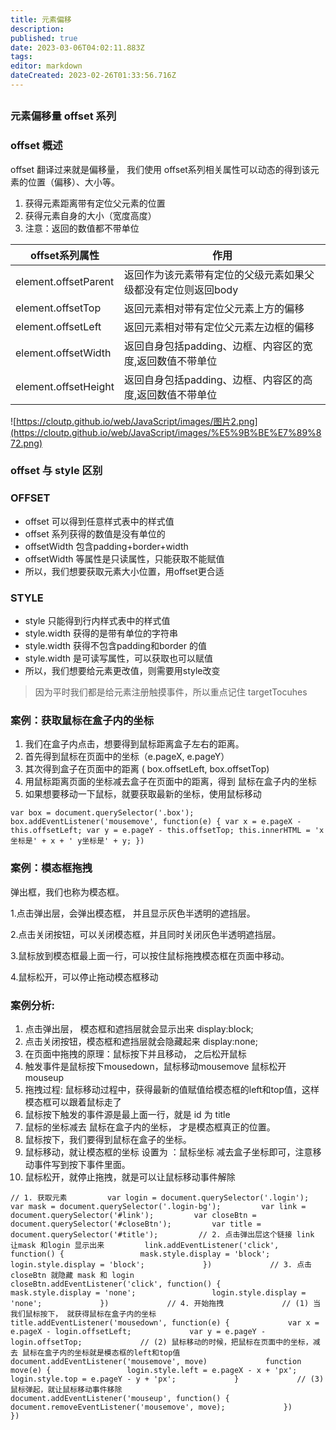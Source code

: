 ```yaml
---
title: 元素偏移
description: 
published: true
date: 2023-03-06T04:02:11.883Z
tags: 
editor: markdown
dateCreated: 2023-02-26T01:33:56.716Z
---
```


## 

### 元素偏移量 offset 系列

### **offset 概述**

offset 翻译过来就是偏移量， 我们使用 offset系列相关属性可以动态的得到该元素的位置（偏移）、大小等。

1. 获得元素距离带有定位父元素的位置
2. 获得元素自身的大小（宽度高度）
3. 注意：返回的数值都不带单位

| offset系列属性       | 作用                                                         |
| ---------------------- | -------------------------------------------------------------- |
| element.offsetParent | 返回作为该元素带有定位的父级元素如果父级都没有定位则返回body |
| element.offsetTop    | 返回元素相对带有定位父元素上方的偏移                         |
| element.offsetLeft   | 返回元素相对带有定位父元素左边框的偏移                       |
| element.offsetWidth  | 返回自身包括padding、边框、内容区的宽度,返回数值不带单位     |
| element.offsetHeight | 返回自身包括padding、边框、内容区的高度,返回数值不带单位     |

![https://cloutp.github.io/web/JavaScript/images/图片2.png](https://cloutp.github.io/web/JavaScript/images/%E5%9B%BE%E7%89%872.png)

### **offset 与 style 区别**

### **OFFSET**

* offset 可以得到任意样式表中的样式值
* offset 系列获得的数值是没有单位的
* offsetWidth 包含padding+border+width
* offsetWidth 等属性是只读属性，只能获取不能赋值
* 所以，我们想要获取元素大小位置，用offset更合适

### **STYLE**

* style 只能得到行内样式表中的样式值
* style.width 获得的是带有单位的字符串
* style.width 获得不包含padding和border 的值
* style.width 是可读写属性，可以获取也可以赋值
* 所以，我们想要给元素更改值，则需要用style改变

> 因为平时我们都是给元素注册触摸事件，所以重点记住 targetTocuhes

### **案例：获取鼠标在盒子内的坐标**

1. 我们在盒子内点击，想要得到鼠标距离盒子左右的距离。
2. 首先得到鼠标在页面中的坐标（e.pageX, e.pageY）
3. 其次得到盒子在页面中的距离 ( box.offsetLeft, box.offsetTop)
4. 用鼠标距离页面的坐标减去盒子在页面中的距离，得到 鼠标在盒子内的坐标
5. 如果想要移动一下鼠标，就要获取最新的坐标，使用鼠标移动

`var box = document.querySelector('.box'); box.addEventListener('mousemove', function(e) { var x = e.pageX - this.offsetLeft; var y = e.pageY - this.offsetTop; this.innerHTML = 'x坐标是' + x + ' y坐标是' + y; })`

### **案例：模态框拖拽**

弹出框，我们也称为模态框。

1.点击弹出层，会弹出模态框， 并且显示灰色半透明的遮挡层。

2.点击关闭按钮，可以关闭模态框，并且同时关闭灰色半透明遮挡层。

3.鼠标放到模态框最上面一行，可以按住鼠标拖拽模态框在页面中移动。

4.鼠标松开，可以停止拖动模态框移动

### **案例分析:**

1. 点击弹出层， 模态框和遮挡层就会显示出来 display:block;
2. 点击关闭按钮，模态框和遮挡层就会隐藏起来 display:none;
3. 在页面中拖拽的原理：鼠标按下并且移动， 之后松开鼠标
4. 触发事件是鼠标按下mousedown，鼠标移动mousemove 鼠标松开 mouseup
5. 拖拽过程: 鼠标移动过程中，获得最新的值赋值给模态框的left和top值，这样模态框可以跟着鼠标走了
6. 鼠标按下触发的事件源是最上面一行，就是 id 为 title
7. 鼠标的坐标减去 鼠标在盒子内的坐标， 才是模态框真正的位置。
8. 鼠标按下，我们要得到鼠标在盒子的坐标。
9. 鼠标移动，就让模态框的坐标 设置为 ：鼠标坐标 减去盒子坐标即可，注意移动事件写到按下事件里面。
10. 鼠标松开，就停止拖拽，就是可以让鼠标移动事件解除

`// 1. 获取元素         var login = document.querySelector('.login');         var mask = document.querySelector('.login-bg');         var link = document.querySelector('#link');         var closeBtn = document.querySelector('#closeBtn');         var title = document.querySelector('#title');         // 2. 点击弹出层这个链接 link  让mask 和login 显示出来         link.addEventListener('click', function() {                 mask.style.display = 'block';                 login.style.display = 'block';             })             // 3. 点击 closeBtn 就隐藏 mask 和 login          closeBtn.addEventListener('click', function() {                 mask.style.display = 'none';                 login.style.display = 'none';             })             // 4. 开始拖拽             // (1) 当我们鼠标按下， 就获得鼠标在盒子内的坐标         title.addEventListener('mousedown', function(e) {             var x = e.pageX - login.offsetLeft;             var y = e.pageY - login.offsetTop;             // (2) 鼠标移动的时候，把鼠标在页面中的坐标，减去 鼠标在盒子内的坐标就是模态框的left和top值             document.addEventListener('mousemove', move)             function move(e) {                 login.style.left = e.pageX - x + 'px';                 login.style.top = e.pageY - y + 'px';             }             // (3) 鼠标弹起，就让鼠标移动事件移除             document.addEventListener('mouseup', function() {                 document.removeEventListener('mousemove', move);             })         })`